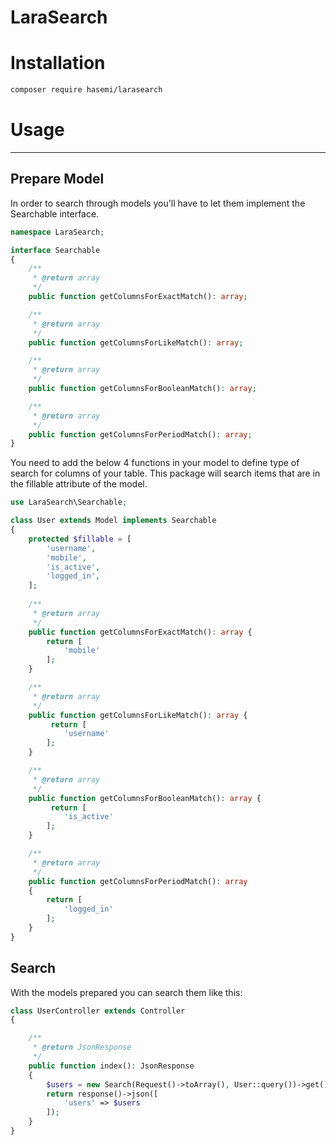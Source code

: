 # LaraSearch

# Installation
```bash
composer require hasemi/larasearch
```

# Usage
<hr>

## Prepare Model

In order to search through models you'll have to let them implement the Searchable interface.

```php
namespace LaraSearch;

interface Searchable
{
    /**
     * @return array
     */
    public function getColumnsForExactMatch(): array;

    /**
     * @return array
     */
    public function getColumnsForLikeMatch(): array;

    /**
     * @return array
     */
    public function getColumnsForBooleanMatch(): array;

    /**
     * @return array
     */
    public function getColumnsForPeriodMatch(): array;
}
```
You need to add the below 4 functions in your model to define type of search for columns of your table. This package will search items that are in the fillable attribute of the model.
```php
use LaraSearch\Searchable;

class User extends Model implements Searchable
{
    protected $fillable = [
        'username',
        'mobile',
        'is_active',
        'logged_in',
    ];
     
    /**
     * @return array
     */
    public function getColumnsForExactMatch(): array {
        return [  
            'mobile'
        ];
    }

    /**
     * @return array
     */
    public function getColumnsForLikeMatch(): array {
         return [  
            'username'
        ];
    }

    /**
     * @return array
     */
    public function getColumnsForBooleanMatch(): array {
         return [  
            'is_active'
        ];
    }

    /**
     * @return array
     */
    public function getColumnsForPeriodMatch(): array
    {
        return [  
            'logged_in'
        ];
    }
}
```
## Search

With the models prepared you can search them like this:
```php
class UserController extends Controller
{

    /**
     * @return JsonResponse
     */
    public function index(): JsonResponse
    {
        $users = new Search(Request()->toArray(), User::query())->get();
        return response()->json([
            'users' => $users
        ]);
    }
}
```

